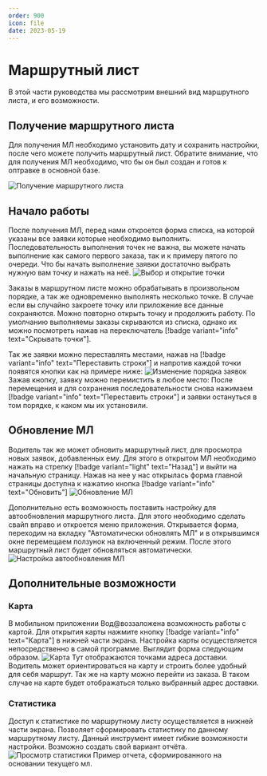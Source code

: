 ```yaml
---
order: 900
icon: file
date: 2023-05-19 
---
```




# Маршрутный лист 

В этой части руководства мы рассмотрим внешний вид маршрутного листа, и его возможности. 

## Получение маршрутного листа

Для получения МЛ необходимо установить дату и сохранить настройки, после чего можете получить маршрутный лист. 
Обратите внимание, что для получения МЛ необходимо, что бы он был создан и готов к оптравке в основной базе. 


![Получение маршрутного листа](/static/Получит008.gif)


## Начало работы
После получения МЛ, перед нами откроется форма списка, на которой указаны все заявки которые необходимо выполнить. Последовательность выполнения точек не важна, вы можете начать выполнение как самого первого заказа, так и к примеру пятого по очереди. Что бы начать выполнение заявки достаточно выбрать нужную вам точку и нажать на неё.
![Выбор и открытие точки](/static/ОткрытьЗаявку.gif)


Заказы в маршрутном листе можно обрабатывать в произвольном порядке, а так же одновременно выполнять несколько точке. В случае если вы случайно закроете точку или приложение все данные сохраняются. Можно повторно открыть точку и продолжить работу. По умолчанию выполняемы заказы скрываются из списка, однако их можно посмотреть нажав на переключатель [!badge variant="info" text="Скрывать точки"].

Так же заявки можно переставлять местами, нажав на [!badge variant="info" text="Переставить строки"] и напротив каждой точки появятся кнопки как на примере ниже:
![Изменение порядка заявок](/static/ПереставитьТочки.gif)
Зажав кнопку, заявку можно перемистить в любое место:
После перемещения и для сохранения последовательности снова нажимаем [!badge variant="info" text="Переставить строки"] и заявки остануться в том порядке, к каком мы их установили.


## Обновление МЛ
Водитель так же может обновить маршрутный лист, для просмотра новых заявок, добавленных ему.
Для этого в открытом МЛ необходимо нажать на стрелку [!badge variant="light" text="Назад"]   и выйти на начальную страницу.
Нажав на нее у нас открылась форма главной страницы доступна к нажатию кнопка [!badge variant="info" text="Обновить"] 
![Обновление МЛ](/static/ОбновитьМЛ.gif)


Дополнительно есть возможность поставить настройку для автообновления маршрутного листа.
Для этого необходимо сделать свайп вправо и откроется меню приложения.
Открывается форма, переходим на вкладку "Автоматически обновлять МЛ" и в открывшимся окне перемещаем ползунок на включенный режим.
После этого маршрутный лист будет обновляться автоматически.
![Настройка автообновления МЛ](/static/АВТМЛ.gif)

## Дополнительные возможности
### Карта
В мобильном приложении Вод@воззаложена возможность работы с картой. Для открытия карты нажмите кнопку [!badge variant="info" text="Карта"] в нижней части экрана. 
Настройка карты осуществляется непосредственно в самой программе.
Выглядит форма следующим образом.
![Карта](/images/Карта003.jpg)
Тут отображаются точками адреса доставки. Водитель может ориентироваться на карту и строить более удобный для себя маршрут.
Так же на карту можно перейти из заказа. В таком случае на карте будет отображаться только выбранный адрес доставки.


### Статистика
Доступ к статистике по маршрутному листу осуществляется в нижней части экрана. Позволяет сформировать статистику по данному маршрутному листу. Данный инструмент имеет гибкие возможности настройки. Возможно создать свой вариант отчёта.
![Просмотр статистики](/static/Статистика.gif)
Пример отчета, сформированного на основании текущего мл.

